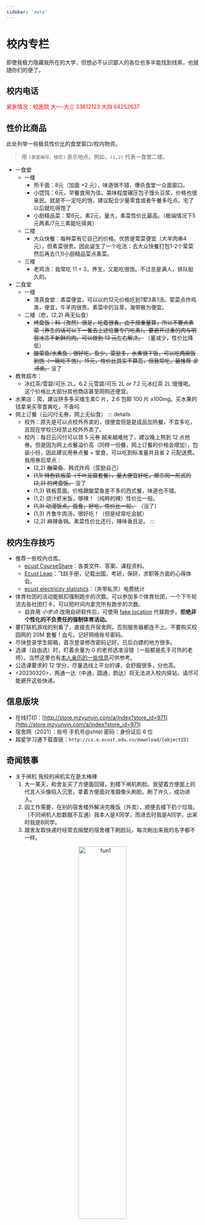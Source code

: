 ```yaml
---
sidebar: 'auto'
---
```

# 校内专栏
即使我极力隐藏我所在的大学，但想必不认识鄙人的各位也多半能找到线索，也就随你们的便了。
## 校内电话
<text style="color:red;">紧急情况：校医院 大一-大三 33612123 大四 64252637</text>

## 性价比商品
此处列举一些极具性价比的食堂窗口/校内物资。
> 用 `(食堂编号，楼层)` 表示地点。例如，`(1,2)` 代表一食堂二楼。
* 一食堂
    * 一楼
        * 热干面：8元（加面 +2 元），味道很不错，爆杀食堂一众面窗口。
        * 小馄饨：6元，早餐食用为佳。美味程度碾压包子馒头豆浆，价格也很亲民。就是不一定吃的饱，建议配合少量零食或者午餐多吃点。<span class="heimu" title="你知道的太多了">宅了以后就吃得饱了</span>
        * 小厨精品菜：荤6元，素2元，量大，素菜性价比最高。（极端情况下5元两素/7元三素能吃得爽）
    * 二楼
        <!-- * 重庆小面：8元，好吃，但是吃不饱，适合能量消耗少的放假时间去吃。 -->
        * 大众快餐：每种菜有它自己的价格。优势是荤菜便宜（大羊肉串4元），但素菜很贵。<span class="heimu" title="你知道的太多了">因此诞生了一个吃法：去大众快餐打包1-2个荤菜然后再去(1,1)小厨精品菜点素菜。</span>
    * 三楼
        * 老鸡汤：我常吃 11 + 3，养生，又能吃很饱。不过总是满人，排队挺久的。
* 二食堂
    * 一楼
        * 清真食堂：素菜便宜，可以以约12元价格吃到1荤3素1汤。荤菜点炸鸡类，便宜，牛羊肉很贵。素菜中的豆芽，海带极为便宜。
    * 二楼（悲，(2,2) 再无仙食）
        * ~~烤盘饭：料（孜然）很足，吃着很香。由于按重量算，所以不要点素菜（养生的话可以下一餐去上述位置专门吃素）。要避开过重的肉与明显冰冻不新鲜的肉。可以做到 13 元左右解决。~~ （量减少，性价比降低）
        * ~~酸菜鱼/水煮鱼：很好吃，鱼少，菜挺多，水煮很下饭，可以吃两碗饭到饱（一碗吃不饱）。15元，性价比其实不算高，但我常吃，最推荐 *金汤鱼*。~~ 没了
* 教育超市：
    * 冰红茶/雪碧/可乐 2L。6.2 元雪碧/可乐 2L or 7.2 元冰红茶 2L 慢慢喝。这个价格比大部分其他商店甚至网购还便宜。
* 水果店：爬，建议拼多多买维生素C 片，2.6 包邮 100 片 x100mg。<span class="heimu" title="你知道的太多了">买水果的钱拿来买零食爽吃，不香吗</span>
* 网上订餐（云闪付无券，网上无仙食）
::: details
    * 校外：原先是可以点校外外卖的，很便宜但是是成品加热餐，不宜多吃，且现在学校已经禁止校外外卖了。
    * 校内：每日云闪付可以领 5 元券 <span class="heimu" title="你知道的太多了">越来越难抢了，建议晚上熬到 12 点抢券</span>。但是因为网上点餐溢价高（同样一份餐，网上订餐的价格会增加），包装小份，因此建议用券点餐 + 堂食，可以吃到标准量并且省 2 元配送费。我用券后常点：
        * (2,2) ~~酸菜鱼~~、韩式炸鸡（奖励自己）
        * ~~(1,1) 特色铁板菜（千叶豆腐套餐），量大便宜好吃，爆杀同一形式的 (2,2) 的烤盘饭。~~ 没了
        * (1,3) 铁板意面。价格跟酸菜鱼差不多的西式餐，味道也不错。
        * (1,2) 烧汁虾米饭，够辣！（纯粹的辣）性价比一般。
        * ~~(1,3) 动漫饭点。面食，好吃，性价比一般。~~ （没了）
        * (1,3) 齐鲁牛肉汤，很好吃！（但是经常吃会腻）
        * (2,2) 麻辣香锅。素菜性价比还行，辣味香且足。
:::
## 校内生存技巧
<!-- * 大学生活动中心的健身房不对外开放（？），想要健身可去体育场看台下，器材较完备，免费，基本上全天开放。注意别跟校队选手抢设备。 -->
* 推荐一些校内仓库。
    * [ecust CourseShare](https://github.com/tianyilt/ecust-CourseShare)：各类文件、答案、课程资料。
    * [Ecust Leap](https://ecust-leap.github.io/)：飞跃手册，记载出国，考研，保研，求职等方面的心得体会。
    * [ecust electricity statistics](https://github.com/lxl66566/ecust-electricity-statistics)：（夹带私货）电费统计
* 体育社团的活动能抵扣强制跑步的次数。可以参加多个体育社团，一个下午轮流去各社团打卡，可以短时间内拿完所有跑步的次数。
    * 自弃用 *小步点* 改用自研软件后，可使用 [fake location](./recommend_packages.md#fake-location) 代替跑步。**拒绝非个性化的不负责任的强制体育活动。**
* 要打联机游戏的别看了，直接去开宿舍网，否则服务器都连不上。不要购买校园网的 20M 套餐！血亏。记好网络账号密码。
* 尽快登录学生邮箱，首次登录修改密码记好。日后白嫖的地方很多。
* 选课（自由选）时，盯着余量为 0 的老师选准没错（一般都是炙手可热的老师）。当然这里也有[本人亲历的一些信息](#评教)可供参考。
* 公选课要求的 12 学分，尽量选线上平台的课，会舒服很多，分也高。
* &lt;20230320&gt;，两通一达（中通，圆通，韵达）将无法进入校内驿站。请尽可能避开这些快递。
## 信息版块
* 在线打印：[http://store.mzyunyin.com/a/index?store_id=971](http://store.mzyunyin.com/a/index?store_id=971)
* 宿舍网（2021）：账号 手机号@shtel 密码：身份证后 6 位
* 超星学习通下载直链：`http://cs.e.ecust.edu.cn/download/[objectID]`
## 奇闻轶事
* 关于闸机 <span class="heimu" title="你知道的太多了">我校的闸机实在是太棒辣</span>
    1. 大一某天，和舍友买了方便面回寝，到楼下闸机刷脸。我望着方便面上的代言人头像陷入沉思，拿着方便面对准摄像头刷脸。刷了许久，成功进入。
    2. 因工作需要，在别的宿舍楼外解决完晚饭（外卖），顺便去楼下扔个垃圾。（不同闸机人脸数据不互通）我本人是X同学，而进去时我是A同学，出来时我是B同学。
    3. 跟舍友取快递时经常去隔壁的宿舍楼下刷脸玩，每次刷出来我的名字都不一样。
    
<div style="text-align: center; ">
<img alt="fun1" src="https://cdn.staticaly.com/gh/lxl66566/lxl66566.github.io/images/farraginous/college/fun1.jpg"  width="50%" height="50%">
<div>
大风起兮云飞扬，单车与草兮倒四方
</div>
</div>
<div style="text-align: center; ">
<img alt="fun2" src="https://cdn.staticaly.com/gh/lxl66566/lxl66566.github.io/images/farraginous/college/fun2.jpg"  width="50%" height="50%">
<div>
这个染色什么水平？
</div>
</div>

## 校内迷惑行为大赏
<div style="text-align: center; ">
<img alt="fun1" src="https://cdn.staticaly.com/gh/lxl66566/lxl66566.github.io/images/farraginous/college/61.png"  width="50%" height="50%">
<div>
众所周知饮水机的重量大约是 1.3kg ...
</div>
</div>

## 校内极限生存
<div class="subtitle">——活下去，为了你的无限可能。</div>

此条目为我被害妄想的成果：当你突然失去了经济来源，你将如何生存下去？*本人的经济条件尚未达到如此地步，希望那一天不会降临。*

* 首先，平日多存款（注意分布式）。至少算作一个后备保障。<span class="heimu" title="你知道的太多了">题外话：本人的存款约是当前月支出4倍</span>
* 其次，找辅导员说明情况，拿点学校补助。（一般困难是300/month，特困尚不清楚）
* 学费：助学贷款。
* 买书：二手书，我校传统为三折，并且大部分书用完后也是可以三折出出去的，相当于白嫖。
* 水电：看你脸皮。
* 日用品：拼多多是个好东西。
* 吃饭：详见[上文](#性价比商品)。
    * 早餐：拼多多燕麦片（配水或其他饮品）。根据你的脂肪储备可选不吃。
    * 午晚餐：小厨精品菜，多吃素。
        * 小厨精品菜请选择**长得不胖也不瘦的阿姨**打菜。比较多。
        * 有个阿姨比较心善，点 5 元的两素，让她加点酱汁，会顺带给小半份肉。
    * 当然你甚至可以选择买蛋白粉代替荤菜。
    * 极限中的极限：首先去食堂免费汤那里拿个碗，然后去麻辣香锅那里加饭，然后去二楼饺子那里加点醋、酱油、香菜葱花，三楼有咸菜，卖脆皮鸡那里可以加脆皮，想吃蔬菜多加点香菜，实在不行就花点去一楼买份5毛的青菜 *—— Makise Gensei*
* ~~洗澡：选一个没人洗澡的时间，找到澡堂的FREE喷头，免费畅洗。~~ *20221126：FREE 喷头开始收费，没了*
* 其他：
    1. 跟老师说明情况，交作业交电子版。少打印一次作业的钱够加一个菜。
    2. 想犒劳自己的时候，上拼多多买点小零食。<span class="heimu" title="你知道的太多了">现在我的拼多多首页已经全是性价比高的小零食了。</span> ~~廉价蛋白质！~~ 
* 钱的来源：
    1. 首选：勤助中心。*某些部门* 没啥事，也能拿钱，还缺人。<span class="heimu" title="你知道的太多了">我不说是哪个，，是哪个呢</span>
    2. 俺来也兼职。可以边干活边学习。
        * 网上兼职不建议。水深，回报率低，并且上述两项的最低工资已经够高了。
    3. 免听几门垃圾课，把时间留给兼职。（但是本人更建议把这些时间拿来提升自我。）
## 评教
对教过我的老师的个人评价与打分。我遇上的计算机老师基本是一般未满的水平。
:::details 对敏感信息进行折叠
* <Badge text="限手机" /> 表示上课不允许使用电子设备
* <Badge text="限座位" /> 表示上课限制学生坐的位子
* <Badge text="拖占课" /> 表示有拖课占课行为 
* <Badge text="PPT" /> 表示上课纯念 PPT，很没意思
* <Badge text="口音" /> 表示有口音，颜色区分严重程度
* <Badge text="电子版" /> 表示支持电子版作业，<Badge type="warning" text="电子版" /> 表示支持但需要主动申请（一般来说可能需要看助教脸色）
* <Badge text="半开卷" /> 表示可携带部分资料考试
* 以颜色区分严重程度，从轻到重依次为 <Badge text="绿色" /> -> <Badge type="warning" text="黄色" /> -> <Badge type="danger" text="橙色" />

|信息|打分|评价|联系方式|
| :--: | :--: | :--: | :--: |
|数字系统设计 - 木昌洪|3|<Badge type="danger" text="口音" />人不差，但是废话贼多|<details><summary>点击展开</summary><p>18017887078<br/>changhongmu@ecust.edu.cn</p></details>
|概率论<Badge text="半开卷" /><Badge type="warning" text="电子版" /> - 郭继明|6|温和|<details><summary>点击展开</summary><p>jimingguo@hotmail.com</p></details>|
|信号与系统 - 朱煜|7[^1]|<Badge text="电子版" /> 有学识，随和，懂新闻|<details><summary>点击展开</summary><p>13817566582</p></details>|
|JAVA - 翟洁|3|<Badge type="warning" text="PPT" /> 喜欢提问，上课无聊|
|模电 - 李振坡|3|<Badge text="限手机" /> 上课质量低，知识点讲不清楚|<details><summary>点击展开</summary><p>lizhenpo@ecust.edu.cn</p></details>|
|马原 - 秦美珠|3|<Badge text="限手机" /><Badge type="danger" text="限座位" /> 只能坐前 8 排，左侧不坐人；较佛系|
|体育篮球男 - 宣沁|6.5|现代化教学，会聊天；力量训练量不合理|
|毛概 - 张驰|0.5|<Badge type="danger" text="限手机" /><Badge type="warning" text="限座位" /> 不能坐后四排；严肃，过于热情的粉红，一句话总要讲两遍|
|电路原理<Badge text="半开卷" /> - 黄如|3|<Badge type="danger" text="拖占课" /> 过于热情，讲课进度慢，复习资料漏知识点|
|MATLAB - 陈宁|4|<Badge text="PPT" /> 没听说过 *MATLAB Online*|<details><summary>点击展开</summary><p>nchen@ecust.edu.cn<br/>13611758166</p></details>|
|数据结构 - 蒋翠玲|3|<Badge type="warning" text="PPT" /><Badge type="warning" text="电子版" /> 比较好交流；堪忧，困扰于低级问题|<details><summary>点击展开</summary><p>cuilingjiang@ecust.edu.cn</p></details>|
|毛概 - 徐国民|6|佛系，能够清晰地作出通知|
|体育龙舟男 - 陈家云|4.5|给分明确，教学一般|
|复变 - 朱焱|8.5|<Badge type="warning" text="电子版" /> 温和，教学良好|<details><summary>点击展开</summary><p>zhuygraph@ecust.edu.cn</p></details>|
|形势政策&道德法治 - 王瑞超|10.5|尊重学生个性，聊天型课堂|<details><summary>点击展开</summary><p>wrc0475@163.com</p></details>|
|大物 - 章登宏|4|<Badge type="danger" text="口音" /> 平时分高，心善；上课质量低，催眠|<details><summary>点击展开</summary><p>13816448336<br/>1694888619@qq.com</p></details>|
|大英 - 马丽丽|6.8|捞人，平时分不低，课堂氛围轻松；互动过多|<details><summary>点击展开</summary><p>masha1004@163.com</p></details>|
|高数 - 吕雪芹|6|认真负责；作业量过多|
|Python - 李昱瑾|5|<Badge type="warning" text="PPT" />|<details><summary>点击展开</summary><p>yjli@ecust.edu.cn<br/>76076306</p></details>|
|线代 - 施劲松|7|声情并茂，逻辑清晰，教学质量高；故意激起内卷，废话比较多|
|大英 - 李萍|6|佛系|
|军理 - 赵妍君|6.5|对该课的水有清晰认知，高度自由|
|近代史 - 刘阳|6|负责；严肃|
|体育羽毛球男 - 施家瑜|0|给分极低，布置远超身体极限的训练量|
|体育网球男 - 冯作龙|8|给分高，平易近人|
|高数 - 李继根|6.5|给分高，佛系自由|
:::

[^1]: https://t.me/withabsolutex/945
## [如何看待大学班级](../gossip/consider.md#如何看待大学班级)
## 命令行认证校园网
```sh
curl 'http://172.20.13.100:804/include/auth_action.php' -X POST --data 'action=login&username=<学号>&password={B}<Base64密码>&ac_id=18&user_ip=&nas_ip=&user_mac=&ajax=1'
```
